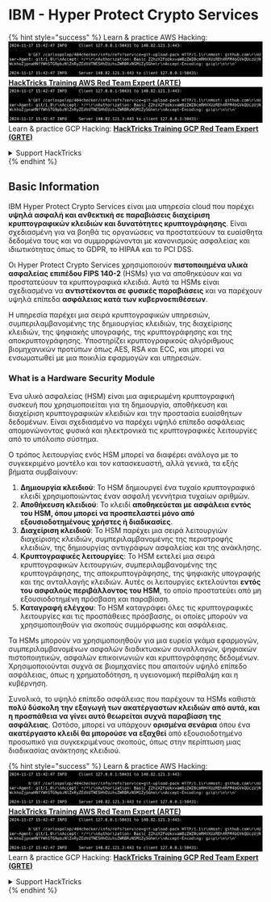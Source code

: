 # IBM - Hyper Protect Crypto Services

{% hint style="success" %}
Learn & practice AWS Hacking:<img src="../../.gitbook/assets/image (1).png" alt="" data-size="line">[**HackTricks Training AWS Red Team Expert (ARTE)**](https://training.hacktricks.xyz/courses/arte)<img src="../../.gitbook/assets/image (1).png" alt="" data-size="line">\
Learn & practice GCP Hacking: <img src="../../.gitbook/assets/image (2).png" alt="" data-size="line">[**HackTricks Training GCP Red Team Expert (GRTE)**<img src="../../.gitbook/assets/image (2).png" alt="" data-size="line">](https://training.hacktricks.xyz/courses/grte)

<details>

<summary>Support HackTricks</summary>

* Check the [**subscription plans**](https://github.com/sponsors/carlospolop)!
* **Join the** 💬 [**Discord group**](https://discord.gg/hRep4RUj7f) or the [**telegram group**](https://t.me/peass) or **follow** us on **Twitter** 🐦 [**@hacktricks\_live**](https://twitter.com/hacktricks\_live)**.**
* **Share hacking tricks by submitting PRs to the** [**HackTricks**](https://github.com/carlospolop/hacktricks) and [**HackTricks Cloud**](https://github.com/carlospolop/hacktricks-cloud) github repos.

</details>
{% endhint %}

## Basic Information

IBM Hyper Protect Crypto Services είναι μια υπηρεσία cloud που παρέχει **υψηλά ασφαλή και ανθεκτική σε παραβιάσεις διαχείριση κρυπτογραφικών κλειδιών και δυνατότητες κρυπτογράφησης**. Είναι σχεδιασμένη για να βοηθά τις οργανώσεις να προστατεύουν τα ευαίσθητα δεδομένα τους και να συμμορφώνονται με κανονισμούς ασφαλείας και ιδιωτικότητας όπως το GDPR, το HIPAA και το PCI DSS.

Οι Hyper Protect Crypto Services χρησιμοποιούν **πιστοποιημένα υλικά ασφαλείας επιπέδου FIPS 140-2** (HSMs) για να αποθηκεύουν και να προστατεύουν τα κρυπτογραφικά κλειδιά. Αυτά τα HSMs είναι σχεδιασμένα να **αντιστέκονται σε φυσικές παραβιάσεις** και να παρέχουν υψηλά επίπεδα **ασφάλειας κατά των κυβερνοεπιθέσεων**.

Η υπηρεσία παρέχει μια σειρά κρυπτογραφικών υπηρεσιών, συμπεριλαμβανομένης της δημιουργίας κλειδιών, της διαχείρισης κλειδιών, της ψηφιακής υπογραφής, της κρυπτογράφησης και της αποκρυπτογράφησης. Υποστηρίζει κρυπτογραφικούς αλγόριθμους βιομηχανικών προτύπων όπως AES, RSA και ECC, και μπορεί να ενσωματωθεί με μια ποικιλία εφαρμογών και υπηρεσιών.

### What is a Hardware Security Module

Ένα υλικό ασφαλείας (HSM) είναι μια αφιερωμένη κρυπτογραφική συσκευή που χρησιμοποιείται για τη δημιουργία, αποθήκευση και διαχείριση κρυπτογραφικών κλειδιών και την προστασία ευαίσθητων δεδομένων. Είναι σχεδιασμένο να παρέχει υψηλό επίπεδο ασφάλειας απομονώνοντας φυσικά και ηλεκτρονικά τις κρυπτογραφικές λειτουργίες από το υπόλοιπο σύστημα.

Ο τρόπος λειτουργίας ενός HSM μπορεί να διαφέρει ανάλογα με το συγκεκριμένο μοντέλο και τον κατασκευαστή, αλλά γενικά, τα εξής βήματα συμβαίνουν:

1. **Δημιουργία κλειδιού**: Το HSM δημιουργεί ένα τυχαίο κρυπτογραφικό κλειδί χρησιμοποιώντας έναν ασφαλή γεννήτρια τυχαίων αριθμών.
2. **Αποθήκευση κλειδιού**: Το κλειδί **αποθηκεύεται με ασφάλεια εντός του HSM, όπου μπορεί να προσπελαστεί μόνο από εξουσιοδοτημένους χρήστες ή διαδικασίες**.
3. **Διαχείριση κλειδιού**: Το HSM παρέχει μια σειρά λειτουργιών διαχείρισης κλειδιών, συμπεριλαμβανομένης της περιστροφής κλειδιών, της δημιουργίας αντιγράφων ασφαλείας και της ανάκλησης.
4. **Κρυπτογραφικές λειτουργίες**: Το HSM εκτελεί μια σειρά κρυπτογραφικών λειτουργιών, συμπεριλαμβανομένης της κρυπτογράφησης, της αποκρυπτογράφησης, της ψηφιακής υπογραφής και της ανταλλαγής κλειδιών. Αυτές οι λειτουργίες εκτελούνται **εντός του ασφαλούς περιβάλλοντος του HSM**, το οποίο προστατεύει από μη εξουσιοδοτημένη πρόσβαση και παραβίαση.
5. **Καταγραφή ελέγχου**: Το HSM καταγράφει όλες τις κρυπτογραφικές λειτουργίες και τις προσπάθειες πρόσβασης, οι οποίες μπορούν να χρησιμοποιηθούν για σκοπούς συμμόρφωσης και ασφάλειας.

Τα HSMs μπορούν να χρησιμοποιηθούν για μια ευρεία γκάμα εφαρμογών, συμπεριλαμβανομένων ασφαλών διαδικτυακών συναλλαγών, ψηφιακών πιστοποιητικών, ασφαλών επικοινωνιών και κρυπτογράφησης δεδομένων. Χρησιμοποιούνται συχνά σε βιομηχανίες που απαιτούν υψηλό επίπεδο ασφάλειας, όπως η χρηματοδότηση, η υγειονομική περίθαλψη και η κυβέρνηση.

Συνολικά, το υψηλό επίπεδο ασφάλειας που παρέχουν τα HSMs καθιστά **πολύ δύσκολη την εξαγωγή των ακατέργαστων κλειδιών από αυτά, και η προσπάθεια να γίνει αυτό θεωρείται συχνά παραβίαση της ασφάλειας**. Ωστόσο, μπορεί να υπάρχουν **ορισμένα σενάρια** όπου ένα **ακατέργαστο κλειδί θα μπορούσε να εξαχθεί** από εξουσιοδοτημένο προσωπικό για συγκεκριμένους σκοπούς, όπως στην περίπτωση μιας διαδικασίας ανάκτησης κλειδιού.

{% hint style="success" %}
Learn & practice AWS Hacking:<img src="../../.gitbook/assets/image (1).png" alt="" data-size="line">[**HackTricks Training AWS Red Team Expert (ARTE)**](https://training.hacktricks.xyz/courses/arte)<img src="../../.gitbook/assets/image (1).png" alt="" data-size="line">\
Learn & practice GCP Hacking: <img src="../../.gitbook/assets/image (2).png" alt="" data-size="line">[**HackTricks Training GCP Red Team Expert (GRTE)**<img src="../../.gitbook/assets/image (2).png" alt="" data-size="line">](https://training.hacktricks.xyz/courses/grte)

<details>

<summary>Support HackTricks</summary>

* Check the [**subscription plans**](https://github.com/sponsors/carlospolop)!
* **Join the** 💬 [**Discord group**](https://discord.gg/hRep4RUj7f) or the [**telegram group**](https://t.me/peass) or **follow** us on **Twitter** 🐦 [**@hacktricks\_live**](https://twitter.com/hacktricks\_live)**.**
* **Share hacking tricks by submitting PRs to the** [**HackTricks**](https://github.com/carlospolop/hacktricks) and [**HackTricks Cloud**](https://github.com/carlospolop/hacktricks-cloud) github repos.

</details>
{% endhint %}
